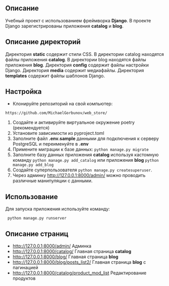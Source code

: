 ## Описание
Учебный проект с использованием фреймворка **Django**.
В проекте Django зарегистрированы приложения **catalog** и **blog**.



## Описание директорий

Директория **static** содержит стили CSS.
В директории catalog находятся файлы приложения **catalog**.
В директории blog находятся файлы приложения **blog**.
Директория **config** содержит файлы настройки Django.
Директория **media** содержит медиафайлы.
Директория **templates** содержит файлы шаблонов Django.



## Настройка
- Клонируйте репозиторий на свой компьютер:

```
https://github.com/MichaelGorbunov/web_store/
```


1. Создайте и активируйте виртуальное окружение poetry (рекомендуется)
2. Установите зависимости из pyproject.toml
3. Заполните файл **.env.sample** данными для подключения к серверу PostgreSQL и переименуйте в **.env**
4. Примените миграции к базе данных: ```python manage.py migrate```
5. Заполните базу данных приложения **catalog** используя кастомную команду ```python manage.py add_catalog``` или приложения **blog** ```python manage.py add_blog``` 
6. Создайте суперпользователя ```python manage.py createsuperuser```.
7. Через админку http://127.0.0.1:8000/admin/ можно проводить различные манипуляции с данными. 


## Использование
Для запуска приложения используйте команду:

```
 python manage.py runserver

```
## Описание страниц 
* http://127.0.0.1:8000/admin/ Админка
* http://127.0.0.1:8000/catalog/ Главная страница **catalog**
* http://127.0.0.1:8000/blog/ Главная страница **blog**
* http://127.0.0.1:8000/blog/posts_list2/ Главная страница **blog** с пагинацией
* http://127.0.0.1:8000/catalog/product_mod_list Редактирование продуктов



